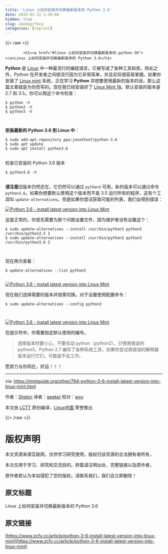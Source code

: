 ```yaml
---
title: 'Linux 上如何安装并切换最新版本的 Python 3.6' 
date: 2019-01-22 2:30:08
hidden: true
slug: u6edagr7kcq
categories: [reprint]
---
```


{{< raw >}}

            <h1><a href="#linux-上如何安装并切换最新版本的-python-36"></a>Linux 上如何安装并切换最新版本的 Python 3.6</h1>
<p><strong>Python</strong> 是 <a href="https://mintguide.org/">Linux</a> 中一种最流行的编程语言。它被写成了各种工具和库。除此之外，Python 在开发者之间很流行因为它非常简单，并且实际很容易掌握。如果你安装了 <a href="https://mintguide.org/">Linux mint</a> 系统，正在学习 <strong>Python</strong> 并想要使用最新的版本的话，那么这篇文章就是为你而写的。现在我已经安装好了 <a href="https://mintguide.org/">Linux Mint 18</a>。默认安装的版本是 2.7 和 3.5。你可以用这个命令检查：</p>
<pre><code class="hljs shell"><span class="hljs-meta">$</span><span class="bash"> python -V</span>
<span class="hljs-meta">$</span><span class="bash"> python2 -V</span>
<span class="hljs-meta">$</span><span class="bash"> python3 -V</span>

</code></pre><p><strong>安装最新的 Python 3.6 到 Linux 中</strong>：</p>
<pre><code class="hljs smali">$ sudo<span class="hljs-built_in"> add-apt-repository </span>ppa:jonathonf/python-3.6
$ sudo apt update
$ sudo apt install python3.6

</code></pre><p>检查已安装的 Python 3.6 版本</p>
<pre><code class="hljs shell"><span class="hljs-meta">$</span><span class="bash"> python3.6 -V</span>

</code></pre><p><strong>请注意</strong>旧版本仍然还在，它仍然可以通过 <code>python3</code> 可用，新的版本可以通过命令 <code>python3.6</code>。如果你想要默认使用这个版本而不是 3.5 运行所有的程序，这有个工具叫 <code>update-alternatives</code>。但是如果你尝试获取可能的列表，我们会得到错误：</p>
<p><a href="https://mintguide.org/uploads/posts/2017-06/1496871711_linux_mint_001.png"><img src="https://p0.ssl.qhimg.com/t01801152090f253898.png" alt="Python 3.6  - install latest version into Linux Mint"></a></p>
<p>这是正常的，你首先需要为那个问题设置文件，因为维护者没有设置这个：</p>
<pre><code class="hljs vim">$ sudo <span class="hljs-keyword">update</span>-alternatives --install /usr/bin/<span class="hljs-keyword">python3</span> <span class="hljs-keyword">python3</span> /usr/bin/<span class="hljs-keyword">python3</span>.<span class="hljs-number">5</span> <span class="hljs-number">1</span>
$ sudo <span class="hljs-keyword">update</span>-alternatives --install /usr/bin/<span class="hljs-keyword">python3</span> <span class="hljs-keyword">python3</span> /usr/bin/<span class="hljs-keyword">python3</span>.<span class="hljs-number">6</span> <span class="hljs-number">2</span>

</code></pre><p>现在再次查看：</p>
<pre><code class="hljs vim">$ <span class="hljs-keyword">update</span>-alternatives --<span class="hljs-keyword">list</span> <span class="hljs-keyword">python3</span>

</code></pre><p><a href="https://mintguide.org/uploads/posts/2017-06/1496871720_linux_mint_002.png"><img src="https://p0.ssl.qhimg.com/t01e51f577588a9191b.png" alt="Python 3.6  - install latest version into Linux Mint"></a></p>
<p>现在我们选择需要的版本并按需切换。对于设置使用配置命令：</p>
<pre><code class="hljs shell"><span class="hljs-meta">$</span><span class="bash"> sudo update-alternatives --config python3</span>

</code></pre><p><a href="https://mintguide.org/uploads/posts/2017-06/1496871722_linux_mint_003.png"><img src="https://p0.ssl.qhimg.com/t0108e708914010ac00.png" alt="Python 3.6  - install latest version into Linux Mint"></a></p>
<p>在提示符中，你需要指定默认使用的编号。</p>
<blockquote>
<p>选择版本时要小心，不要去动 python（python2），只使用我说的 python3，Python 2.7 编写了各种系统工具，如果你尝试用错误的解释器版本运行它们，可能就不会工作。</p>
</blockquote>
<p>愿原力与你同在，好运！！！</p>
<hr>
<p>via: <a href="https://mintguide.org/other/794-python-3-6-install-latest-version-into-linux-mint.html">https://mintguide.org/other/794-python-3-6-install-latest-version-into-linux-mint.html</a></p>
<p>作者：<a href="https://mintguide.org/user/Shekin/">Shekin</a> 译者：<a href="https://github.com/geekpi">geekpi</a> 校对：<a href="https://github.com/wxy">wxy</a></p>
<p>本文由 <a href="https://github.com/LCTT/TranslateProject">LCTT</a> 原创编译，<a href="https://linux.cn/">Linux中国</a> 荣誉推出</p>

          
{{< /raw >}}

# 版权声明
本文资源来源互联网，仅供学习研究使用，版权归该资源的合法拥有者所有，

本文仅用于学习、研究和交流目的。转载请注明出处、完整链接以及原作者。

原作者若认为本站侵犯了您的版权，请联系我们，我们会立即删除！

## 原文标题
Linux 上如何安装并切换最新版本的 Python 3.6

## 原文链接
[https://www.zcfy.cc/article/python-3-6-install-latest-version-into-linux-mint](https://www.zcfy.cc/article/python-3-6-install-latest-version-into-linux-mint)

